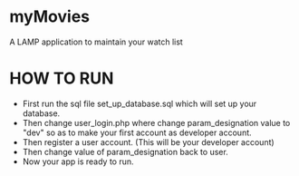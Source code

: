 # myMovies
A LAMP application to maintain your watch list

# HOW TO RUN
- First run the sql file set_up_database.sql which will set up your database.
- Then change user_login.php where change param_designation value to "dev" so as to make your first account as developer account.
- Then register a user account. (This will be your developer account)
- Then change value of param_designation back to user. 
- Now your app is ready to run.
